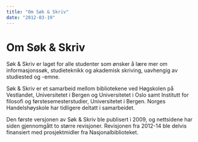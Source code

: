 ```yaml
---
title: "Om Søk & Skriv"
date: "2012-03-19"
---
```


# Om Søk & Skriv

Søk & Skriv er laget for alle studenter som ønsker å lære mer om informasjonssøk, studieteknikk og akademisk skriving, uavhengig av studiested og -emne. 

Søk & Skriv er et samarbeid mellom bibliotekene ved Høgskolen på Vestlandet, Universitetet i Bergen og Universitetet i Oslo samt Institutt for filosofi og førstesemesterstudier, Universitetet i Bergen.
Norges Handelshøyskole har tidligere deltatt i samarbeidet. 

Den første versjonen av Søk & Skriv ble publisert i 2009, og nettsidene har siden gjennomgått to større revisjoner. Revisjonen fra 2012-14 ble delvis finansiert med prosjektmidler fra Nasjonalbiblioteket.

